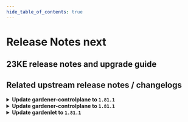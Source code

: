 ```yaml
---
hide_table_of_contents: true
---
```


# Release Notes next

## 23KE release notes and upgrade guide

## Related upstream release notes / changelogs


<details>
<summary><b>Update gardener-controlplane to <code>1.81.1</code></b></summary>

# [gardener/gardener]

## 🏃 Others

- `[OPERATOR]` The regression is now fixed and the control plane logs shall be visible in the Plutono dashboards. by @gardener-ci-robot [#8656]
- `[DEPENDENCY]` `nginx-ingress-controller` image is updated to `v1.9.1`. by @gardener-ci-robot [#8652]

# Docker Images
operator: `eu.gcr.io/gardener-project/gardener/operator:v1.81.1`
apiserver: `eu.gcr.io/gardener-project/gardener/apiserver:v1.81.1`
admission-controller: `eu.gcr.io/gardener-project/gardener/admission-controller:v1.81.1`
controller-manager: `eu.gcr.io/gardener-project/gardener/controller-manager:v1.81.1`
scheduler: `eu.gcr.io/gardener-project/gardener/scheduler:v1.81.1`
gardenlet: `eu.gcr.io/gardener-project/gardener/gardenlet:v1.81.1`
resource-manager: `eu.gcr.io/gardener-project/gardener/resource-manager:v1.81.1`

</details>

<details>
<summary><b>Update gardener-controlplane to <code>1.81.1</code></b></summary>

# [gardener/gardener]

## 🏃 Others

- `[OPERATOR]` The regression is now fixed and the control plane logs shall be visible in the Plutono dashboards. by @gardener-ci-robot [#8656]
- `[DEPENDENCY]` `nginx-ingress-controller` image is updated to `v1.9.1`. by @gardener-ci-robot [#8652]

# Docker Images
operator: `eu.gcr.io/gardener-project/gardener/operator:v1.81.1`
apiserver: `eu.gcr.io/gardener-project/gardener/apiserver:v1.81.1`
admission-controller: `eu.gcr.io/gardener-project/gardener/admission-controller:v1.81.1`
controller-manager: `eu.gcr.io/gardener-project/gardener/controller-manager:v1.81.1`
scheduler: `eu.gcr.io/gardener-project/gardener/scheduler:v1.81.1`
gardenlet: `eu.gcr.io/gardener-project/gardener/gardenlet:v1.81.1`
resource-manager: `eu.gcr.io/gardener-project/gardener/resource-manager:v1.81.1`

</details>

<details>
<summary><b>Update gardenlet to <code>1.81.1</code></b></summary>

# [gardener/gardener]

## 🏃 Others

- `[OPERATOR]` The regression is now fixed and the control plane logs shall be visible in the Plutono dashboards. by @gardener-ci-robot [#8656]
- `[DEPENDENCY]` `nginx-ingress-controller` image is updated to `v1.9.1`. by @gardener-ci-robot [#8652]

# Docker Images
operator: `eu.gcr.io/gardener-project/gardener/operator:v1.81.1`
apiserver: `eu.gcr.io/gardener-project/gardener/apiserver:v1.81.1`
admission-controller: `eu.gcr.io/gardener-project/gardener/admission-controller:v1.81.1`
controller-manager: `eu.gcr.io/gardener-project/gardener/controller-manager:v1.81.1`
scheduler: `eu.gcr.io/gardener-project/gardener/scheduler:v1.81.1`
gardenlet: `eu.gcr.io/gardener-project/gardener/gardenlet:v1.81.1`
resource-manager: `eu.gcr.io/gardener-project/gardener/resource-manager:v1.81.1`

</details>
